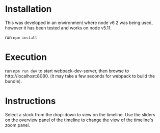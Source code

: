 # Installation

This was developed in an environment where node v6.2 was being used, however it has been tested and works on node v5.11.

run `npm install`


# Execution

run `npm run dev` to start webpack-dev-server, then browse to http://localhost:8080. (it may take a few seconds for webpack to build the bundle).

# Instructions

Select a stock from the drop-down to view on the timeline. Use the sliders on the overview
panel of the timeline to change the view of the timeline's zoom panel.
